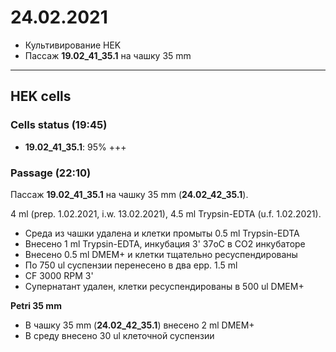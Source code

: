 24.02.2021
==========

- Культивирование HEK
- Пассаж **19.02_41_35.1** на чашку 35 mm

---

## HEK cells
### Cells status (19:45)
- **19.02_41_35.1**: 95% +++

### Passage (22:10)
Пассаж **19.02_41_35.1** на чашку 35 mm (**24.02_42_35.1**).

4 ml (prep. 1.02.2021, i.w. 13.02.2021), 4.5 ml Trypsin-EDTA (u.f. 1.02.2021).

- Среда из чашки удалена и клетки промыты 0.5 ml Trypsin-EDTA
- Внесено 1 ml Trypsin-EDTA, инкубация 3' 37oC в CO2 инкубаторе
- Внесено 0.5 ml DMEM+ и клетки тщательно ресуспендированы
- По 750 ul суспензии перенесено в два epp. 1.5 ml
- CF 3000 RPM 3'
- Супернатант удален, клетки ресуспендированы в 500 ul DMEM+

**Petri 35 mm**
- В чашку 35 mm (**24.02_42_35.1**) внесено 2 ml DMEM+
- В среду внесено 30 ul клеточной суспензии